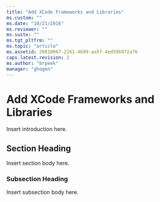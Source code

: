 ```yaml
---
title: "Add XCode Frameworks and Libraries"
ms.custom: ""
ms.date: "10/21/2016"
ms.reviewer: ""
ms.suite: ""
ms.tgt_pltfrm: ""
ms.topic: "article"
ms.assetid: 29810067-2261-4b99-aa57-4ed59b972a76
caps.latest.revision: 2
ms.author: "brpeek"
manager: "ghogen"
---
```

# Add XCode Frameworks and Libraries
Insert introduction here.  
  
## Section Heading  
 Insert section body here.  
  
### Subsection Heading  
 Insert subsection body here.